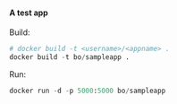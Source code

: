 #### A test app

Build:
```python
# docker build -t <username>/<appname> .
docker build -t bo/sampleapp .
```

Run:
```python
docker run -d -p 5000:5000 bo/sampleapp
```
